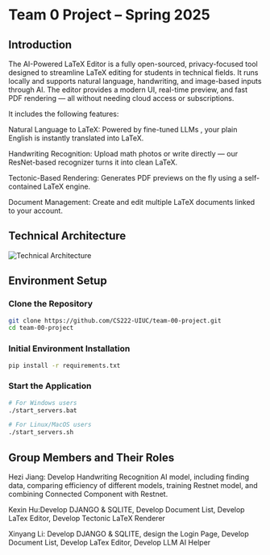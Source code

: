# Team 0 Project – Spring 2025

## Introduction

The AI-Powered LaTeX Editor is a fully open-sourced, privacy-focused tool designed to streamline LaTeX editing for students in technical fields. It runs locally and supports natural language, handwriting, and image-based inputs through AI. The editor provides a modern UI, real-time preview, and fast PDF rendering — all without needing cloud access or subscriptions.

It includes the following features:

Natural Language to LaTeX: Powered by fine-tuned LLMs , your plain English is instantly translated into LaTeX.

Handwriting Recognition: Upload math photos or write directly — our ResNet-based recognizer turns it into clean LaTeX.

Tectonic-Based Rendering: Generates PDF previews on the fly using a self-contained LaTeX engine.

Document Management: Create and edit multiple LaTeX documents linked to your account.

## Technical Architecture

![Technical Architecture](https://github.com/user-attachments/assets/79e68924-e711-4b9f-a45c-43f77d8daa55)

## Environment Setup

### Clone the Repository

```bash
git clone https://github.com/CS222-UIUC/team-00-project.git
cd team-00-project
```

### Initial Environment Installation

```bash
pip install -r requirements.txt
```

### Start the Application

```bash
# For Windows users
./start_servers.bat

# For Linux/MacOS users
./start_servers.sh
```

## Group Members and Their Roles

Hezi Jiang: Develop Handwriting Recognition AI model, including finding data, comparing efficiency of different models, training Restnet model, and combining Connected Component with Restnet.

Kexin Hu:Develop DJANGO & SQLITE, Develop Document List, Develop LaTex Editor, Develop Tectonic LaTeX Renderer

Xinyang Li: Develop DJANGO & SQLITE, design the Login Page, Develop Document List, Develop LaTex Editor, Develop LLM AI Helper
